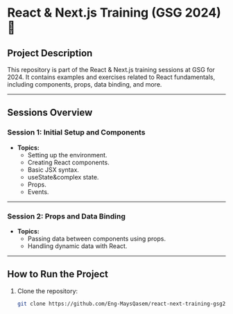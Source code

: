 # React & Next.js Training (GSG 2024) 🚀

## Project Description
This repository is part of the React & Next.js training sessions at GSG for 2024. It contains examples and exercises related to React fundamentals, including components, props, data binding, and more.

---

## Sessions Overview

### Session 1: Initial Setup and Components
- **Topics:**
  - Setting up the environment.
  - Creating React components.
  - Basic JSX syntax.
  - useState&complex state.
  - Props.
  - Events.

---

### Session 2: Props and Data Binding
- **Topics:**
  - Passing data between components using props.
  - Handling dynamic data with React.

---

## How to Run the Project

1. Clone the repository:
   ```bash
   git clone https://github.com/Eng-MaysQasem/react-next-training-gsg2024sessions.git

